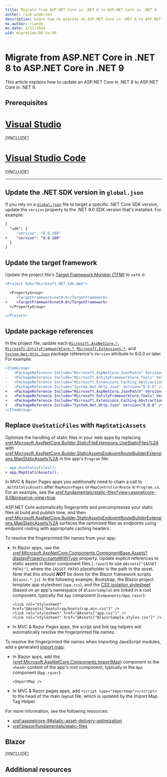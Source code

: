 ```yaml
---
title: Migrate from ASP.NET Core in .NET 8 to ASP.NET Core in .NET 9
author: rick-anderson
description: Learn how to migrate an ASP.NET Core in .NET 8 to ASP.NET Core in .NET 9
ms.author: riande
ms.date: 2/11/2024
uid: migration/80-to-90
---
```


<!-- New content should be added to ~/migration/includes/aspnetcore-9/includes/{FILE}.md files. This will help prevent merge conflicts in this file. -->

# Migrate from ASP.NET Core in .NET 8 to ASP.NET Core in .NET 9

This article explains how to update an ASP.NET Core in .NET 8 to ASP.NET Core in .NET 9.

## Prerequisites

# [Visual Studio](#tab/visual-studio)

[!INCLUDE[](~/includes/net-prereqs-vs-9.0.md)]

# [Visual Studio Code](#tab/visual-studio-code)

[!INCLUDE[](~/includes/net-prereqs-vsc-9.0.md)]

---

## Update the .NET SDK version in `global.json`

If you rely on a [`global.json`](/dotnet/core/tools/global-json) file to target a specific .NET Core SDK version, update the `version` property to the .NET 9.0 SDK version that's installed. For example:

```diff
{
  "sdk": {
-    "version": "8.0.100"
+    "version": "9.0.100"
  }
}
```

## Update the target framework

Update the project file's [Target Framework Moniker (TFM)](/dotnet/standard/frameworks) to `net9.0`:

```diff
<Project Sdk="Microsoft.NET.Sdk.Web">

  <PropertyGroup>
-    <TargetFramework>net8.0</TargetFramework>
+    <TargetFramework>net9.0</TargetFramework>
  </PropertyGroup>

</Project>
```

## Update package references

In the project file, update each [`Microsoft.AspNetCore.*`](https://www.nuget.org/packages?q=Microsoft.AspNetCore.*), [`Microsoft.EntityFrameworkCore.*`](https://www.nuget.org/packages?q=Microsoft.EntityFrameworkCore.*), [`Microsoft.Extensions.*`](https://www.nuget.org/packages?q=Microsoft.Extensions.*), and [`System.Net.Http.Json`](https://www.nuget.org/packages/System.Net.Http.Json) package reference's `Version` attribute to 9.0.0 or later. For example:

```diff
<ItemGroup>
-   <PackageReference Include="Microsoft.AspNetCore.JsonPatch" Version="8.0.2" />
-   <PackageReference Include="Microsoft.EntityFrameworkCore.Tools" Version="8.0.2" />
-   <PackageReference Include="Microsoft.Extensions.Caching.Abstractions" Version="8.0.0" />
-   <PackageReference Include="System.Net.Http.Json" Version="8.0.0" />
+   <PackageReference Include="Microsoft.AspNetCore.JsonPatch" Version="9.0.0" />
+   <PackageReference Include="Microsoft.EntityFrameworkCore.Tools" Version="9.0.0" />
+   <PackageReference Include="Microsoft.Extensions.Caching.Abstractions" Version="9.0.0" />
+   <PackageReference Include="System.Net.Http.Json" Version="9.0.0" />
</ItemGroup>
```

## Replace `UseStaticFiles` with `MapStaticAssets`

Optimize the handling of static files in your web apps by replacing <xref:Microsoft.AspNetCore.Builder.StaticFileExtensions.UseStaticFiles%2A> with <xref:Microsoft.AspNetCore.Builder.StaticAssetsEndpointRouteBuilderExtensions.MapStaticAssets%2A> in the app's `Program` file:
  
```diff
- app.UseStaticFiles();
+ app.MapStaticAssets();
```

In MVC & Razor Pages apps you additionally need to chain a call to `.WithStaticAssets` after `MapRazorPages` or `MapControllerRoute` in `Program.cs`. For an example, see the <xref:fundamentals/static-files?view=aspnetcore-9.0&preserve-view=true>. 

ASP.NET Core automatically fingerprints and precompresses your static files at build and publish time, and then <xref:Microsoft.AspNetCore.Builder.StaticAssetsEndpointRouteBuilderExtensions.MapStaticAssets%2A> surfaces the optimized files as endpoints using endpoint routing with appropriate caching headers.



To resolve the fingerprinted file names from your app:

* In Blazor apps, use the <xref:Microsoft.AspNetCore.Components.ComponentBase.Assets?displayProperty=nameWithType> property. Update explicit references to static assets in Razor component files (`.razor`) to use `@Assets["{ASSET PATH}"]`, where the `{ASSET PATH}` placeholder is the path to the asset. Note that this should ***NOT*** be done for the Blazor framework scripts (`blazor.*.js`). In the following example, Bootstrap, the Blazor project template app stylesheet (`app.css`), and the [CSS isolation stylesheet](xref:blazor/components/css-isolation) (based on an app's namespace of `BlazorSample`) are linked in a root component, typically the `App` component (`Components/App.razor`):

    ```razor
    <link rel="stylesheet" href="@Assets["bootstrap/bootstrap.min.css"]" />
    <link rel="stylesheet" href="@Assets["app.css"]" />
    <link rel="stylesheet" href="@Assets["BlazorSample.styles.css"]" />
    ```
    
* In MVC & Razor Pages apps, the script and link tag helpers will automatically resolve the fingerprinted file names.

To resolve the fingerprinted file names when importing JavaScript modules, add a generated [import map](https://developer.mozilla.org/docs/Web/HTML/Element/script/type/importmap):

* In Blazor apps, add the (<xref:Microsoft.AspNetCore.Components.ImportMap>) component to the `<head>` content of the app's root component, typically in the `App` component (`App.razor`):

   ```razor
   <ImportMap />
   ```

* In MVC & Razor pages apps, add `<script type="importmap"></script>` to the head of the main layout file, which is updated by the Import Map Tag Helper.
 
For more information, see the following resources:

* <xref:aspnetcore-9#static-asset-delivery-optimization>
* <xref:blazor/fundamentals/static-files>

## Blazor

[!INCLUDE[](~/migration/80-to-90/includes/blazor.md)]

## Additional resources
